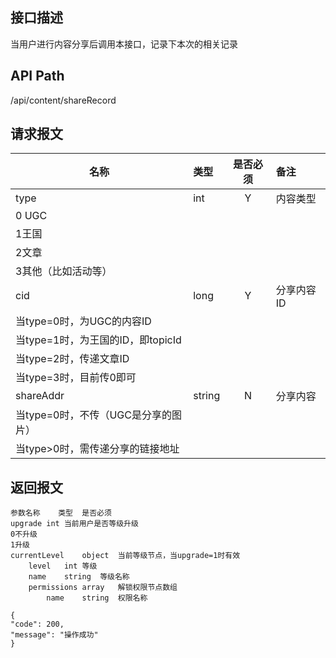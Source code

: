 ## 接口描述
当用户进行内容分享后调用本接口，记录下本次的相关记录
## API Path
/api/content/shareRecord
## 请求报文
|名称         |类型           |是否必须   |备注                                 |
|-------------|:--------------|:---------:|:------------------------------------|
|type    |int    |Y    |内容类型    |
|0 UGC    |    |    |    |
|1王国    |    |    |    |
|2文章    |    |    |    |
|3其他（比如活动等）    |    |    |    |
|cid    |long    |Y    |分享内容ID    |
|当type=0时，为UGC的内容ID    |    |    |    |
|当type=1时，为王国的ID，即topicId    |    |    |    |
|当type=2时，传递文章ID    |    |    |    |
|当type=3时，目前传0即可    |    |    |    |
|shareAddr    |string    |N    |分享内容    |
|当type=0时，不传（UGC是分享的图片）    |    |    |    |
|当type>0时，需传递分享的链接地址    |    |    |    |
## 返回报文
    参数名称	类型	是否必须
    upgrade	int	当前用户是否等级升级
    0不升级
    1升级
    currentLevel	object	当前等级节点，当upgrade=1时有效
    	level	int	等级
    	name	string	等级名称
    	permissions	array	解锁权限节点数组
    		name	string	权限名称
    
    {
    "code": 200,
    "message": "操作成功"
    }
